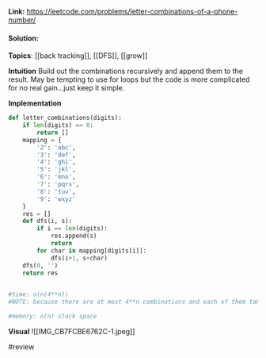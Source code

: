 
**Link:** https://leetcode.com/problems/letter-combinations-of-a-phone-number/
#### Solution:

**Topics**: [[back tracking]], [[DFS]], [[grow]]

**Intuition**
Build out the combinations recursively and append them to the result. May be tempting to use for loops but the code is more complicated for no real gain...just keep it simple. 

**Implementation**
```python
def letter_combinations(digits):
	if len(digits) == 0:
		return []
	mapping = {
		'2': 'abc',
		'3': 'def',
		'4': 'ghi',
		'5': 'jkl',
		'6': 'mno',
		'7': 'pqrs',
		'8': 'tuv',
		'9': 'wxyz'
	}
	res = []
	def dfs(i, s):
		if i == len(digits):
			res.append(s)
			return
		for char in mapping[digits[i]]:
			dfs(i+1, s+char)
	dfs(0, '')
	return res
			

#time: o(n(4**n)) 
#NOTE: because there are at most 4**n combinations and each of them takes n time to build

#memory: o(n) stack space
```

**Visual** 
![[IMG_CB7FCBE6762C-1.jpeg]]

#review 


